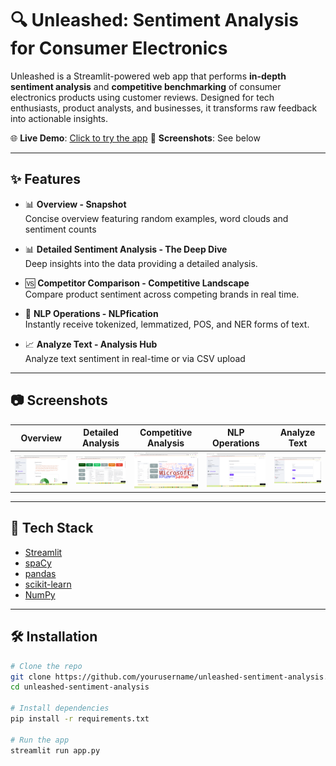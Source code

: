 # 🔍 Unleashed: Sentiment Analysis for Consumer Electronics

Unleashed is a Streamlit-powered web app that performs **in-depth sentiment analysis** and **competitive benchmarking** of consumer electronics products using customer reviews. Designed for tech enthusiasts, product analysts, and businesses, it transforms raw feedback into actionable insights.

🌐 **Live Demo**: [Click to try the app](https://unleashed-sentiment-analysis-for-consumer-electronics-mshbbidc.streamlit.app/)
📸 **Screenshots**: See below

---

## ✨ Features
- 📊 **Overview - Snapshot**  
  Concise overview featuring random examples, word clouds and sentiment counts

- 📊 **Detailed Sentiment Analysis - The Deep Dive**  
  Deep insights into the data providing a detailed analysis.

- 🆚 **Competitor Comparison - Competitive Landscape**  
  Compare product sentiment across competing brands in real time.

- 🧠 **NLP Operations - NLPfication**  
  Instantly receive tokenized, lemmatized, POS, and NER forms of text.

- 📈 **Analyze Text - Analysis Hub**  
  Analyze text sentiment in real-time or via CSV upload

---

## 📷 Screenshots

| Overview | Detailed Analysis | Competitive Analysis | NLP Operations | Analyze Text |
|----------|-------------------|----------------------|----------------|--------------|
| ![Screenshot1](assets/snapshot.png) | ![Screenshot2](assets/deepdive.png) | ![Screenshot3](assets/competitive.png) | ![Screenshot4](assets/nlp.png) | ![Screenshot5](assets/analysis.png) |

---

## 🚀 Tech Stack

- [Streamlit](https://streamlit.io/)
- [spaCy](https://spacy.io/)
- [pandas](https://pandas.pydata.org/)
- [scikit-learn](https://scikit-learn.org/)
- [NumPy](https://numpy.org/)

---

## 🛠️ Installation

```bash
# Clone the repo
git clone https://github.com/yourusername/unleashed-sentiment-analysis.git
cd unleashed-sentiment-analysis

# Install dependencies
pip install -r requirements.txt

# Run the app
streamlit run app.py
